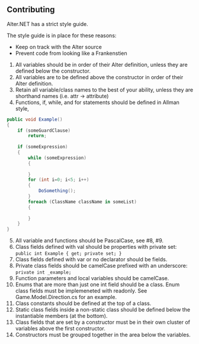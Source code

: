 
## Contributing

Alter.NET has a strict style guide.

The style guide is in place for these reasons:
* Keep on track with the Alter source
* Prevent code from looking like a Frankenstien

1. All variables should be in order of their Alter definition, unless they are defined below the constructor.
2. All variables are to be defined above the constructor in order of their Alter definition.
3. Retain all variable/class names to the best of your ability, unless they are shorthand names (i.e. attr -> attribute)
4. Functions, if, while, and for statements should be defined in Allman style,
```cs
public void Example()
{
	if (someGuardClause)
		return;
	
	if (someExpression)
	{
		while (someExpression)
		{
			
		}
		for (int i=0; i<5; i++)
		{
			DoSomething();
		}
		foreach (ClassName className in someList)
		{
			
		}
	}
}
```
5. All variable and functions should be PascalCase, see #8, #9.
6. Class fields defined with val should be properties with private set: `public int Example { get; private set; }`
7. Class fields defined with var or no declarator should be fields.
8. Private class fields should be camelCase prefixed with an underscore: `private int _example;`
9. Function parameters and local variables should be camelCase.
10. Enums that are more than just one int field should be a class. Enum class fields must be implemeneted with readonly. See Game.Model.Direction.cs for an example.
11. Class constants should be defined at the top of a class.
12. Static class fields inside a non-static class should be defined below the instantiable members (at the bottom).
13. Class fields that are set by a constructor must be in their own cluster of variables above the first constructor.
14. Constructors must be grouped together in the area below the variables.

